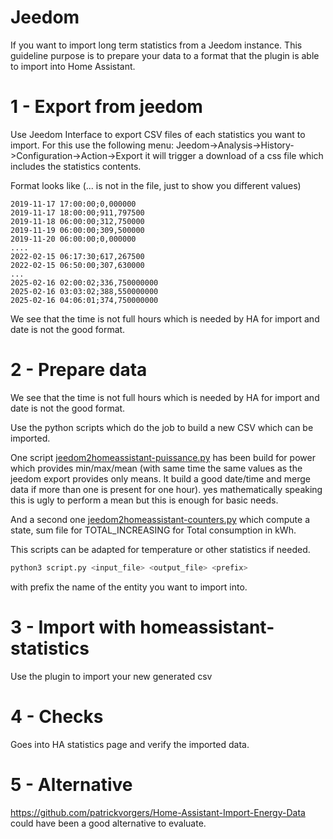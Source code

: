 # Jeedom

If you want to import long term statistics from a Jeedom instance. This guideline purpose is to prepare your data to a format that the plugin is able to import into Home Assistant.

# 1 - Export from jeedom

Use Jeedom Interface to export CSV files of each statistics you want to import. For this use the following menu: Jeedom->Analysis->History->Configuration->Action->Export it will trigger a download of a css file which includes the statistics contents.

Format looks like (... is not in the file, just to show you different values)

```
2019-11-17 17:00:00;0,000000
2019-11-17 18:00:00;911,797500
2019-11-18 06:00:00;312,750000
2019-11-19 06:00:00;309,500000
2019-11-20 06:00:00;0,000000
....
2022-02-15 06:17:30;617,267500
2022-02-15 06:50:00;307,630000
...
2025-02-16 02:00:02;336,750000000
2025-02-16 03:03:02;388,550000000
2025-02-16 04:06:01;374,750000000
```

We see that the time is not full hours which is needed by HA for import and date is not the good format.

# 2 - Prepare data

We see that the time is not full hours which is needed by HA for import and date is not the good format.

Use the python scripts which do the job to build a new CSV which can be imported.

One script [jeedom2homeassistant-puissance.py](jeedom2homeassistant-puissance.py) has been build for power which provides min/max/mean (with same time the same values as the jeedom export provides only means. It build a good date/time and merge data if more than one is present for one hour). yes mathematically speaking this is ugly to perform a mean but this is enough for basic needs.

And a second one [jeedom2homeassistant-counters.py](jeedom2homeassistant-counters.py) which compute a state, sum file for TOTAL_INCREASING for Total consumption in kWh.

This scripts can be adapted for temperature or other statistics if needed.
```bash
python3 script.py <input_file> <output_file> <prefix>
```
with prefix the name of the entity you want to import into.

# 3 - Import with homeassistant-statistics

Use the plugin to import your new generated csv

# 4 - Checks

Goes into HA statistics page and verify the imported data.

# 5 - Alternative

https://github.com/patrickvorgers/Home-Assistant-Import-Energy-Data could have been a good alternative to evaluate.

